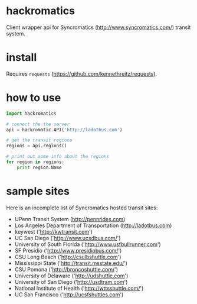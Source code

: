 hackromatics
============
Client wrapper api for Syncromatics (http://www.syncromatics.com/) transit system.

install
=======
Requires `requests` (https://github.com/kennethreitz/requests).

how to use
==========
```python
import hackromatics

# connect the the server
api = hackromatic.API('http://ladotbus.com')

# get the transit regions
regions = api.regions()

# print out some info about the regions
for region in regions:
    print region.Name
```

sample sites
============
Here is an incomplete list of Syncromatics hosted transit sites: 
- UPenn Transit System (http://pennrides.com)
- Los Angeles Department of Transportation (http://ladotbus.com)
- keywest ('http://kwtransit.com') 
- UC San Diego ('http://www.ucsdbus.com/') 
- University of South Florida ('http://www.usfbullrunner.com')
- SF Presidio ('http://www.presidiobus.com/')
- CSU Long Beach ('http://csulbshuttle.com')
- Mississippi State ('http://transit.msstate.edu/')
- CSU Pomona ('http://broncoshuttle.com/')
- University of Delaware ('http://udshuttle.com')
- University of San Diego ('http://usdtram.com')
- National Institute of Health ('http://wttsshuttle.com/')
- UC San Francisco ('http://ucsfshuttles.com')

